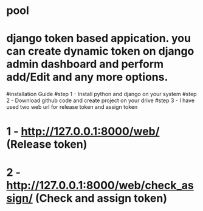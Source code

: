 # pool
# django token based appication. you can create dynamic token on django admin dashboard and perform add/Edit and any more options.
#installation Guide
#step 1 - Install python and django on your system
#step 2 - Download github code and create project on your drive
#step 3 - I have used two web url for release token and assign token
# 1 - http://127.0.0.1:8000/web/ (Release token)
# 2 - http://127.0.0.1:8000/web/check_assign/ (Check and assign token)
